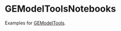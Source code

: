 # GEModelToolsNotebooks

Examples for [GEModelTools](https://github.com/JeppeDruedahl/GEModelTools).

